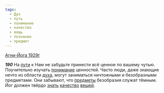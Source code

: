 ```yaml
---
tags:
  - Дух
  - путь
  - понимание
  - качество
  - вещь
  - познание
  - предмет
---
```


[Агни-Йога 1929г](/agni/1929)

___190___
На [пути](/tag/#путь) к Нам не забудьте принести всё ценное по вашему чутью. Поучительно изучать [понимание](/tag/#понимание) ценностей. Часто люди, даже знающие нечто из области [духа](/tag/#Дух), могут заниматься ничтожными и безобразными предметами. Они забывают, что [предметы](/tag/#предмет) безобразия служат тёмным. Йог должен твёрдо [знать](/tag/#познание) [качество](/tag/#качество) [вещей](/tag/#вещь).